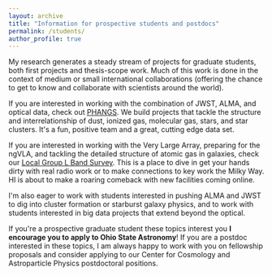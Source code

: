 ```yaml
---
layout: archive
title: "Information for prospective students and postdocs"
permalink: /students/
author_profile: true
---
```


My research generates a steady stream of projects for graduate students, both first projects and thesis-scope work. Much of this work is done in the context of medium or small international collaborations (offering the chance to get to know and collaborate with scientists around the world).

If you are interested in working with the combination of JWST, ALMA, and optical data, check out <u><a href="[https://www.phangs.org](https://sites.google.com/view/phangs/home)">PHANGS</a></u>. We build projects that tackle the structure and interrelationship of dust, ionized gas, molecular gas, stars, and star clusters. It's a fun, positive team and a great, cutting edge data set.

If you are interested in working with the Very Large Array, preparing for the ngVLA, and tackling the detailed structure of atomic gas in galaxies, check our <u><a href="https://www.lglbs.org">Local Group L Band Survey</a></u>. This is a place to dive in get your hands dirty with real radio work or to make connections to key work the Milky Way. HI is about to make a roaring comeback with new facilities coming online.

I'm also eager to work with students interested in pushing ALMA and JWST to dig into cluster formation or starburst galaxy physics, and to work with students interested in big data projects that extend beyond the optical.

If you're a prospective graduate student these topics interest you **I encourage you to apply to Ohio State Astronomy**! If you are a postdoc interested in these topics, I am always happy to work with you on fellowship proposals and consider applying to our Center for Cosmology and Astroparticle Physics postdoctoral positions.
